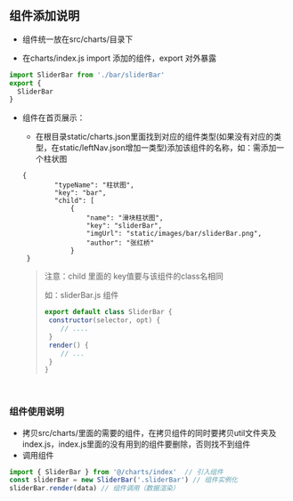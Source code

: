 ## 组件添加说明
- 组件统一放在src/charts/目录下

- 在charts/index.js import 添加的组件，export 对外暴露


``` javascript
import SliderBar from './bar/sliderBar'
export {
  SliderBar
}
```

- 组件在首页展示：

  - 在根目录static/charts.json里面找到对应的组件类型(如果没有对应的类型，在static/leftNav.json增加一类型)添加该组件的名称，如：需添加一个柱状图

  ```josn
  {
          "typeName": "柱状图",
          "key": "bar",
          "child": [
              {
                  "name": "滑块柱状图",
                  "key": "sliderBar",
                  "imgUrl": "static/images/bar/sliderBar.png",
                  "author": "张红桥"
              }
   }
  ```

  >  注意：child 里面的 key值要与该组件的class名相同
  >
  >  如：sliderBar.js 组件
  >
  >  ``` javascript
  >  export default class SliderBar {
  >   constructor(selector, opt) {
  >      // ....
  >   }
  >   render() {
  >      // ...
  >   }
  >  } 
  >  ```

  ​

### 组件使用说明
- 拷贝src/charts/里面的需要的组件，在拷贝组件的同时要拷贝util文件夹及index.js，index.js里面的没有用到的组件要删除，否则找不到组件
- 调用组件

```javascript
import { SliderBar } from '@/charts/index'  // 引入组件
const sliderBar = new SliderBar('.sliderBar') // 组件实例化
sliderBar.render(data) // 组件调用（数据渲染）
```
